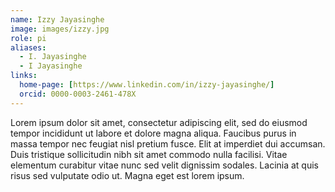 ```yaml
---
name: Izzy Jayasinghe
image: images/izzy.jpg
role: pi
aliases:
  - I. Jayasinghe
  - I Jayasinghe
links:
  home-page: [https://www.linkedin.com/in/izzy-jayasinghe/]
  orcid: 0000-0003-2461-478X
---
```


Lorem ipsum dolor sit amet, consectetur adipiscing elit, sed do eiusmod tempor incididunt ut labore et dolore magna aliqua.
Faucibus purus in massa tempor nec feugiat nisl pretium fusce.
Elit at imperdiet dui accumsan.
Duis tristique sollicitudin nibh sit amet commodo nulla facilisi.
Vitae elementum curabitur vitae nunc sed velit dignissim sodales.
Lacinia at quis risus sed vulputate odio ut.
Magna eget est lorem ipsum.
